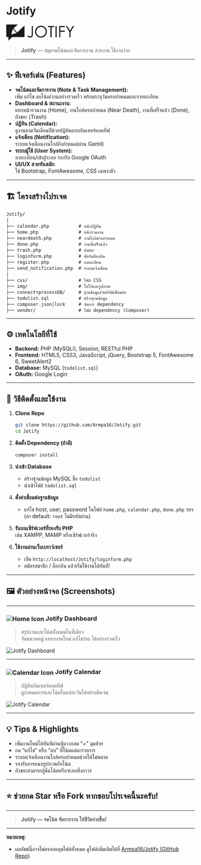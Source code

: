 # Jotify

![Jotify Banner](img/Jotify.png)

> **Jotify** — สมุดจดโน้ตและจัดการงาน สวยงาม ใช้งานง่าย 

---

## ✨ ฟีเจอร์เด่น (Features)

- **จดโน้ตและจัดการงาน (Note & Task Management):**  
  เพิ่ม แก้ไข ลบโน้ต/งานอย่างรวดเร็ว พร้อมระบุวันครบกำหนดและรายละเอียด
- **Dashboard & สถานะงาน:**  
  แยกหน้ารวมงาน (Home), งานใกล้ครบกำหนด (Near Death), งานที่เสร็จแล้ว (Done), ถังขยะ (Trash)
- **ปฏิทิน (Calendar):**  
  ดูงานตามวันเดือนปีด้วยปฏิทินแบบอินเทอร์แอคทีฟ
- **แจ้งเตือน (Notification):**  
  ระบบแจ้งเตือนงานใกล้ถึงกำหนด(ผ่าน Gamil)
- **ระบบผู้ใช้ (User System):**  
  ลงทะเบียน/เข้าสู่ระบบ รองรับ Google OAuth
- **UI/UX สวยทันสมัย:**  
  ใช้ Bootstrap, FontAwesome, CSS เฉพาะตัว

---

## 🏗️ โครงสร้างโปรเจค

```
Jotify/
│
├── calendar.php           # หน้าปฏิทิน
├── home.php               # หน้ารวมงาน
├── neardeath.php          # งานใกล้ครบกำหนด
├── done.php               # งานที่เสร็จแล้ว
├── trash.php              # ถังขยะ
├── loginform.php          # ฟอร์มล็อกอิน
├── register.php           # ลงทะเบียน
├── send_notification.php  # ระบบแจ้งเตือน
│
├── css/                   # ไฟล์ CSS
├── img/                   # โลโก้และรูปภาพ
├── connect+processDB/     # ฐานข้อมูล/สคริปต์เชื่อมต่อ
├── todolist.sql           # สร้างฐานข้อมูล
├── composer.json|lock     # จัดการ dependency
├── vendor/                # ไฟล์ dependency (Composer)
```

---

## ⚙️ เทคโนโลยีที่ใช้

- **Backend:** PHP (MySQLi), Session, RESTful PHP
- **Frontend:** HTML5, CSS3, JavaScript, jQuery, Bootstrap 5, FontAwesome 6, SweetAlert2
- **Database:** MySQL (`todolist.sql`)
- **OAuth:** Google Login

---

## 🚀 วิธีติดตั้งและใช้งาน

1. **Clone Repo**
    ```sh
    git clone https://github.com/Armpa16/Jotify.git
    cd Jotify
    ```

2. **ติดตั้ง Dependency (ถ้ามี)**
    ```sh
    composer install
    ```

3. **นำเข้า Database**
    - สร้างฐานข้อมูล MySQL ชื่อ `todolist`
    - นำเข้าไฟล์ `todolist.sql`

4. **ตั้งค่าเชื่อมต่อฐานข้อมูล**
    - แก้ไข host, user, password ในไฟล์ `home.php`, `calendar.php`, `done.php` ฯลฯ (ค่า default: `root` ไม่มีรหัสผ่าน)

5. **รันบนเซิร์ฟเวอร์ที่รองรับ PHP**  
   เช่น XAMPP, MAMP หรือเซิร์ฟเวอร์จริง

6. **ใช้งานผ่านเว็บเบราว์เซอร์**
    - เปิด `http://localhost/Jotify/loginform.php`  
    - สมัครสมาชิก / ล็อกอิน แล้วเริ่มใช้งานได้ทันที!

---

## 🖼️ ตัวอย่างหน้าจอ (Screenshots)

---

### <img src="https://cdn.jsdelivr.net/npm/bootstrap-icons@1.10.5/icons/house-door-fill.svg" alt="Home Icon" style="height:1.4em;vertical-align:middle;"> Jotify Dashboard

> สรุปงานและโน้ตทั้งหมดในที่เดียว  
> จัดหมวดหมู่ แทรกงานใหม่ แก้ไข/ลบ ได้อย่างรวดเร็ว

![Jotify Dashboard](https://github.com/user-attachments/assets/907e513c-50e9-49ae-8786-76d04a5ede5f)

---

### <img src="https://cdn.jsdelivr.net/npm/bootstrap-icons@1.10.5/icons/calendar-check.svg" alt="Calendar Icon" style="height:1.2em;vertical-align:middle;"> Jotify Calendar

> ปฏิทินอินเทอร์แอคทีฟ  
> ดูกำหนดการและโน้ตในแต่ละวันได้อย่างชัดเจน

![Jotify Calendar](https://github.com/user-attachments/assets/2915222b-5e63-4857-93c5-bd846717d1f3)

---

## 💡 Tips & Highlights

- เพิ่มงานใหม่ได้ทันทีผ่านปุ่มวงกลม “+” มุมซ้าย
- กด “แก้ไข” หรือ “ลบ” ที่โน้ตแต่ละรายการ
- ระบบแจ้งเตือนงานใกล้ครบกำหนดช่วยให้ไม่พลาด
- รองรับการแนบรูปภาพกับโน้ต
- ถังขยะสามารถกู้คืนโน้ตหรือจะลบทิ้งถาวร

---

## ⭐ ช่วยกด Star หรือ Fork หากชอบโปรเจคนี้นะครับ!

---

> **Jotify — จดโน้ต จัดการงาน ให้ชีวิตง่ายขึ้น!**

---

**หมายเหตุ:**  
- ผลลัพธ์นี้อาจไม่ครอบคลุมไฟล์ทั้งหมด ดูไฟล์เพิ่มเติมได้ที่ [Armpa16/Jotify (GitHub Repo)](https://github.com/Armpa16/Jotify/tree/main)
